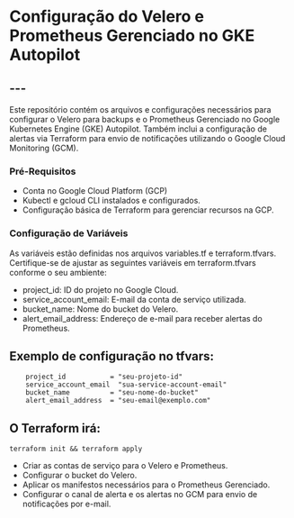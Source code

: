 
# Configuração do Velero e Prometheus Gerenciado no GKE Autopilot


## ---

Este repositório contém os arquivos e configurações necessários para configurar o Velero para backups e o Prometheus Gerenciado no Google Kubernetes Engine (GKE) Autopilot. Também inclui a configuração de alertas via Terraform para envio de notificações utilizando o Google Cloud Monitoring (GCM).


### Pré-Requisitos

- Conta no Google Cloud Platform (GCP)
- Kubectl e gcloud CLI instalados e configurados.
- Configuração básica de Terraform para gerenciar recursos na GCP.


### Configuração de Variáveis

As variáveis estão definidas nos arquivos variables.tf e terraform.tfvars. Certifique-se de ajustar as seguintes variáveis em terraform.tfvars conforme o seu ambiente:

- project_id: ID do projeto no Google Cloud.
- service_account_email: E-mail da conta de serviço utilizada.
- bucket_name: Nome do bucket do Velero.
- alert_email_address: Endereço de e-mail para receber alertas do Prometheus.

## Exemplo de configuração no tfvars:

        project_id           = "seu-projeto-id"
        service_account_email  "sua-service-account-email"
        bucket_name          = "seu-nome-do-bucket"
        alert_email_address  = "seu-email@exemplo.com"

## O Terraform irá:

    terraform init && terraform apply

- Criar as contas de serviço para o Velero e Prometheus.
- Configurar o bucket do Velero.
- Aplicar os manifestos necessários para o Prometheus Gerenciado.
- Configurar o canal de alerta e os alertas no GCM para envio de notificações por e-mail.